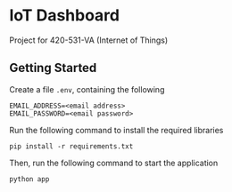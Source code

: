# IoT Dashboard
Project for 420-531-VA (Internet of Things)

## Getting Started
Create a file `.env`, containing the following
```
EMAIL_ADDRESS=<email address>
EMAIL_PASSWORD=<email password>
```

Run the following command to install the required libraries
```
pip install -r requirements.txt
```

Then, run the following command to start the application
```
python app
```